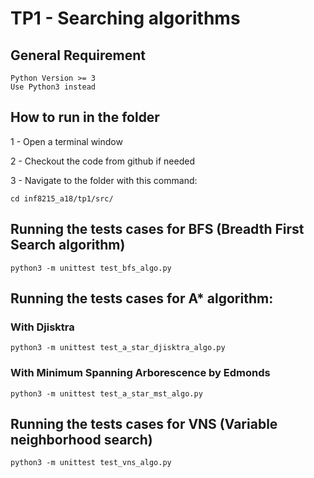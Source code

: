 # TP1 - Searching algorithms

## General Requirement
    Python Version >= 3
    Use Python3 instead
## How to run in the folder

  1 - Open a terminal window
  
  2 - Checkout the code from github if needed
  
  3 - Navigate to the folder with this command: 
  
    cd inf8215_a18/tp1/src/
  
## Running the tests cases for BFS (Breadth First Search algorithm)
  
    python3 -m unittest test_bfs_algo.py
    
## Running the tests cases for A* algorithm: 
  ### With Djisktra

    python3 -m unittest test_a_star_djisktra_algo.py
  
  ### With Minimum Spanning Arborescence by Edmonds
    python3 -m unittest test_a_star_mst_algo.py
  
   
## Running the tests cases for VNS (Variable neighborhood search)
    
    python3 -m unittest test_vns_algo.py
